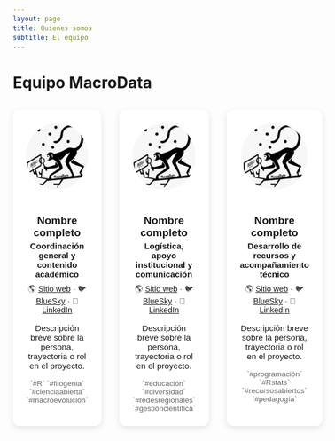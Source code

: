 ```yaml
---
layout: page
title: Quienes somos
subtitle: El equipo
---
```


# Equipo MacroData

<style>
  .person-grid {
    display: grid;
    grid-template-columns: repeat(3, 1fr); /* Fixed 3 columns */
    gap: 2rem;
    margin-top: 2rem;
  }

  .person-card {
    background: rgba(255, 255, 255, 0.85);
    border-radius: 12px;
    padding: 1.5rem;
    text-align: center;
    box-shadow: 0 4px 12px rgba(0, 0, 0, 0.1);
    font-family: sans-serif;
  }

  .person-card img {
    width: 120px;
    height: 120px;
    border-radius: 50%;
    object-fit: cover;
    margin-bottom: 1rem;
  }

  .person-card h3 {
    font-size: 1.2rem;
    margin-bottom: 0.25rem;
  }

  .person-card .role {
    font-weight: bold;
    font-size: 0.95rem;
    margin-bottom: 0.5rem;
  }

  .person-card .links {
    font-size: 0.9rem;
    margin-bottom: 1rem;
    color: #444;
  }

  .person-card p {
    font-size: 0.95rem;
    margin-bottom: 1rem;
  }

  .person-card .interests {
    font-size: 0.85rem;
    color: #666;
  }

  @media (max-width: 900px) {
    .person-grid {
      overflow-x: auto;
      display: flex;
      gap: 1.5rem;
      padding-bottom: 1rem;
    }

    .person-card {
      min-width: 280px;
      flex-shrink: 0;
    }
  }
</style>

<div class="person-grid">

<div class="person-card">
  <img src="assets/img/avatar-icon.png" alt="Nombre completo">
  <h3>Nombre completo</h3>
  <div class="role">Coordinación general y contenido académico</div>
  <div class="links">
    🌎 <a href="#">Sitio web</a> · 🐦 <a href="#">BlueSky</a> · 💼 <a href="#">LinkedIn</a>
  </div>
  <p>
    Descripción breve sobre la persona, trayectoria o rol en el proyecto.
  </p>
  <div class="interests">`#R` `#filogenia` `#cienciaabierta` `#macroevolución`</div>
</div>

<div class="person-card">
  <img src="assets/img/avatar-icon.png" alt="Nombre completo">
  <h3>Nombre completo</h3>
  <div class="role">Logística, apoyo institucional y comunicación</div>
  <div class="links">
    🌎 <a href="#">Sitio web</a> · 🐦 <a href="#">BlueSky</a> · 💼 <a href="#">LinkedIn</a>
  </div>
  <p>
    Descripción breve sobre la persona, trayectoria o rol en el proyecto.
  </p>
  <div class="interests">`#educación` `#diversidad` `#redesregionales` `#gestióncientífica`</div>
</div>

<div class="person-card">
  <img src="assets/img/avatar-icon.png" alt="Nombre completo">
  <h3>Nombre completo</h3>
  <div class="role">Desarrollo de recursos y acompañamiento técnico</div>
  <div class="links">
    🌎 <a href="#">Sitio web</a> · 🐦 <a href="#">BlueSky</a> · 💼 <a href="#">LinkedIn</a>
  </div>
  <p>
    Descripción breve sobre la persona, trayectoria o rol en el proyecto.
  </p>
  <div class="interests">`#programación` `#Rstats` `#recursosabiertos` `#pedagogía`</div>
</div>

</div>




